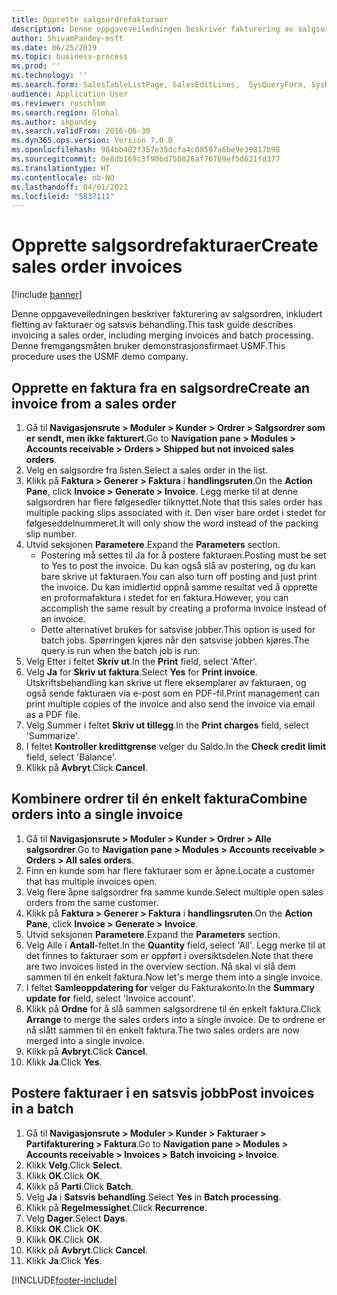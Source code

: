 ```yaml
---
title: Opprette salgsordrefakturaer
description: Denne oppgaveveiledningen beskriver fakturering av salgsordren, inkludert fletting av fakturaer og satsvis behandling.
author: ShivamPandey-msft
ms.date: 06/25/2019
ms.topic: business-process
ms.prod: ''
ms.technology: ''
ms.search.form: SalesTableListPage, SalesEditLines,  SysQueryForm, SysRecurrence
audience: Application User
ms.reviewer: roschlom
ms.search.region: Global
ms.author: shpandey
ms.search.validFrom: 2016-06-30
ms.dyn365.ops.version: Version 7.0.0
ms.openlocfilehash: 984bb482f357e35dcfa4c08597a6be9e39817b98
ms.sourcegitcommit: 0e8db169c3f90bd750826af76709ef5d621fd377
ms.translationtype: HT
ms.contentlocale: nb-NO
ms.lasthandoff: 04/01/2021
ms.locfileid: "5837111"
---
```

# <a name="create-sales-order-invoices"></a><span data-ttu-id="c4ec8-103">Opprette salgsordrefakturaer</span><span class="sxs-lookup"><span data-stu-id="c4ec8-103">Create sales order invoices</span></span>

[!include [banner](../../includes/banner.md)]

<span data-ttu-id="c4ec8-104">Denne oppgaveveiledningen beskriver fakturering av salgsordren, inkludert fletting av fakturaer og satsvis behandling.</span><span class="sxs-lookup"><span data-stu-id="c4ec8-104">This task guide describes invoicing a sales order, including merging invoices and batch processing.</span></span> <span data-ttu-id="c4ec8-105">Denne fremgangsmåten bruker demonstrasjonsfirmaet USMF.</span><span class="sxs-lookup"><span data-stu-id="c4ec8-105">This procedure uses the USMF demo company.</span></span>


## <a name="create-an-invoice-from-a-sales-order"></a><span data-ttu-id="c4ec8-106">Opprette en faktura fra en salgsordre</span><span class="sxs-lookup"><span data-stu-id="c4ec8-106">Create an invoice from a sales order</span></span>
1. <span data-ttu-id="c4ec8-107">Gå til **Navigasjonsrute > Moduler > Kunder > Ordrer > Salgsordrer som er sendt, men ikke fakturert**.</span><span class="sxs-lookup"><span data-stu-id="c4ec8-107">Go to **Navigation pane > Modules > Accounts receivable > Orders > Shipped but not invoiced sales orders**.</span></span>
2. <span data-ttu-id="c4ec8-108">Velg en salgsordre fra listen.</span><span class="sxs-lookup"><span data-stu-id="c4ec8-108">Select a sales order in the list.</span></span> 
3. <span data-ttu-id="c4ec8-109">Klikk på **Faktura > Generer > Faktura** i **handlingsruten**.</span><span class="sxs-lookup"><span data-stu-id="c4ec8-109">On the **Action Pane**, click **Invoice > Generate > Invoice**.</span></span> <span data-ttu-id="c4ec8-110">Legg merke til at denne salgsordren har flere følgesedler tilknyttet.</span><span class="sxs-lookup"><span data-stu-id="c4ec8-110">Note that this sales order has multiple packing slips associated with it.</span></span> <span data-ttu-id="c4ec8-111">Den viser bare ordet <multiple> i stedet for følgeseddelnummeret.</span><span class="sxs-lookup"><span data-stu-id="c4ec8-111">It will only show the word <multiple> instead of the packing slip number.</span></span>  
4. <span data-ttu-id="c4ec8-112">Utvid seksjonen **Parametere**.</span><span class="sxs-lookup"><span data-stu-id="c4ec8-112">Expand the **Parameters** section.</span></span>
    - <span data-ttu-id="c4ec8-113">Postering må settes til Ja for å postere fakturaen.</span><span class="sxs-lookup"><span data-stu-id="c4ec8-113">Posting must be set to Yes to post the invoice.</span></span> <span data-ttu-id="c4ec8-114">Du kan også slå av postering, og du kan bare skrive ut fakturaen.</span><span class="sxs-lookup"><span data-stu-id="c4ec8-114">You can also turn off posting and just print the invoice.</span></span> <span data-ttu-id="c4ec8-115">Du kan imidlertid oppnå samme resultat ved å opprette en proformafaktura i stedet for en faktura.</span><span class="sxs-lookup"><span data-stu-id="c4ec8-115">However, you can accomplish the same result by creating a proforma invoice instead of an invoice.</span></span>  
    - <span data-ttu-id="c4ec8-116">Dette alternativet brukes for satsvise jobber.</span><span class="sxs-lookup"><span data-stu-id="c4ec8-116">This option is used for batch jobs.</span></span> <span data-ttu-id="c4ec8-117">Spørringen kjøres når den satsvise jobben kjøres.</span><span class="sxs-lookup"><span data-stu-id="c4ec8-117">The query is run when the batch job is run.</span></span>
5. <span data-ttu-id="c4ec8-118">Velg Etter i feltet **Skriv ut**.</span><span class="sxs-lookup"><span data-stu-id="c4ec8-118">In the **Print** field, select 'After'.</span></span>
6. <span data-ttu-id="c4ec8-119">Velg **Ja** for **Skriv ut faktura**.</span><span class="sxs-lookup"><span data-stu-id="c4ec8-119">Select **Yes** for **Print invoice**.</span></span> <span data-ttu-id="c4ec8-120">Utskriftsbehandling kan skrive ut flere eksemplarer av fakturaen, og også sende fakturaen via e-post som en PDF-fil.</span><span class="sxs-lookup"><span data-stu-id="c4ec8-120">Print management can print  multiple copies of the invoice and also send the invoice via email as a PDF file.</span></span>  
7. <span data-ttu-id="c4ec8-121">Velg Summer i feltet **Skriv ut tillegg**.</span><span class="sxs-lookup"><span data-stu-id="c4ec8-121">In the **Print charges** field, select 'Summarize'.</span></span>
8. <span data-ttu-id="c4ec8-122">I feltet **Kontroller kredittgrense** velger du Saldo.</span><span class="sxs-lookup"><span data-stu-id="c4ec8-122">In the **Check credit limit** field, select 'Balance'.</span></span>
9. <span data-ttu-id="c4ec8-123">Klikk på **Avbryt**.</span><span class="sxs-lookup"><span data-stu-id="c4ec8-123">Click **Cancel**.</span></span>

## <a name="combine-orders-into-a-single-invoice"></a><span data-ttu-id="c4ec8-124">Kombinere ordrer til én enkelt faktura</span><span class="sxs-lookup"><span data-stu-id="c4ec8-124">Combine orders into a single invoice</span></span>
1. <span data-ttu-id="c4ec8-125">Gå til **Navigasjonsrute > Moduler > Kunder > Ordrer > Alle salgsordrer**.</span><span class="sxs-lookup"><span data-stu-id="c4ec8-125">Go to **Navigation pane > Modules > Accounts receivable > Orders > All sales orders**.</span></span>
2. <span data-ttu-id="c4ec8-126">Finn en kunde som har flere fakturaer som er åpne.</span><span class="sxs-lookup"><span data-stu-id="c4ec8-126">Locate a customer that has multiple invoices open.</span></span>
3. <span data-ttu-id="c4ec8-127">Velg flere åpne salgsordrer fra samme kunde.</span><span class="sxs-lookup"><span data-stu-id="c4ec8-127">Select multiple open sales orders from the same customer.</span></span>
4. <span data-ttu-id="c4ec8-128">Klikk på **Faktura > Generer > Faktura** i **handlingsruten**.</span><span class="sxs-lookup"><span data-stu-id="c4ec8-128">On the **Action Pane**, click **Invoice > Generate > Invoice**.</span></span>
5. <span data-ttu-id="c4ec8-129">Utvid seksjonen **Parametere**.</span><span class="sxs-lookup"><span data-stu-id="c4ec8-129">Expand the **Parameters** section.</span></span>
6. <span data-ttu-id="c4ec8-130">Velg Alle i **Antall**-feltet.</span><span class="sxs-lookup"><span data-stu-id="c4ec8-130">In the **Quantity** field, select 'All'.</span></span> <span data-ttu-id="c4ec8-131">Legg merke til at det finnes to fakturaer som er oppført i oversiktsdelen.</span><span class="sxs-lookup"><span data-stu-id="c4ec8-131">Note that there are two invoices listed in the overview section.</span></span> <span data-ttu-id="c4ec8-132">Nå skal vi slå dem sammen til én enkelt faktura.</span><span class="sxs-lookup"><span data-stu-id="c4ec8-132">Now let's merge them into a single invoice.</span></span>  
7. <span data-ttu-id="c4ec8-133">I feltet **Samleoppdatering for** velger du Fakturakonto.</span><span class="sxs-lookup"><span data-stu-id="c4ec8-133">In the **Summary update for** field, select 'Invoice account'.</span></span>
8. <span data-ttu-id="c4ec8-134">Klikk på **Ordne** for å slå sammen salgsordrene til én enkelt faktura.</span><span class="sxs-lookup"><span data-stu-id="c4ec8-134">Click **Arrange** to merge the sales orders into a single invoice.</span></span> <span data-ttu-id="c4ec8-135">De to ordrene er nå slått sammen til én enkelt faktura.</span><span class="sxs-lookup"><span data-stu-id="c4ec8-135">The two sales orders are now merged into a single invoice.</span></span>   
9. <span data-ttu-id="c4ec8-136">Klikk på **Avbryt**.</span><span class="sxs-lookup"><span data-stu-id="c4ec8-136">Click **Cancel**.</span></span>
10. <span data-ttu-id="c4ec8-137">Klikk **Ja**.</span><span class="sxs-lookup"><span data-stu-id="c4ec8-137">Click **Yes**.</span></span>

## <a name="post-invoices-in-a-batch"></a><span data-ttu-id="c4ec8-138">Postere fakturaer i en satsvis jobb</span><span class="sxs-lookup"><span data-stu-id="c4ec8-138">Post invoices in a batch</span></span>
1. <span data-ttu-id="c4ec8-139">Gå til **Navigasjonsrute > Moduler > Kunder > Fakturaer > Partifakturering > Faktura**.</span><span class="sxs-lookup"><span data-stu-id="c4ec8-139">Go to **Navigation pane > Modules > Accounts receivable > Invoices > Batch invoicing > Invoice**.</span></span>
2. <span data-ttu-id="c4ec8-140">Klikk **Velg**.</span><span class="sxs-lookup"><span data-stu-id="c4ec8-140">Click **Select**.</span></span>
3. <span data-ttu-id="c4ec8-141">Klikk **OK**.</span><span class="sxs-lookup"><span data-stu-id="c4ec8-141">Click **OK**.</span></span>
4. <span data-ttu-id="c4ec8-142">Klikk på **Parti**.</span><span class="sxs-lookup"><span data-stu-id="c4ec8-142">Click **Batch**.</span></span>
5. <span data-ttu-id="c4ec8-143">Velg **Ja** i **Satsvis behandling**.</span><span class="sxs-lookup"><span data-stu-id="c4ec8-143">Select **Yes** in **Batch processing**.</span></span>
6. <span data-ttu-id="c4ec8-144">Klikk på **Regelmessighet**.</span><span class="sxs-lookup"><span data-stu-id="c4ec8-144">Click **Recurrence**.</span></span>
7. <span data-ttu-id="c4ec8-145">Velg **Dager**.</span><span class="sxs-lookup"><span data-stu-id="c4ec8-145">Select **Days**.</span></span>
8. <span data-ttu-id="c4ec8-146">Klikk **OK**.</span><span class="sxs-lookup"><span data-stu-id="c4ec8-146">Click **OK**.</span></span>
9. <span data-ttu-id="c4ec8-147">Klikk **OK**.</span><span class="sxs-lookup"><span data-stu-id="c4ec8-147">Click **OK**.</span></span>
10. <span data-ttu-id="c4ec8-148">Klikk på **Avbryt**.</span><span class="sxs-lookup"><span data-stu-id="c4ec8-148">Click **Cancel**.</span></span>
11. <span data-ttu-id="c4ec8-149">Klikk **Ja**.</span><span class="sxs-lookup"><span data-stu-id="c4ec8-149">Click **Yes**.</span></span>



[!INCLUDE[footer-include](../../../includes/footer-banner.md)]